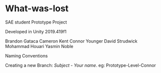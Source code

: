 # What-was-lost
SAE student Prototype Project

Developed in Unity 2019.419f1

Brandon Gataca
Cameron Kent
Connor Younger
David Strudwick
Mohammad Houari
Yasmin Noble

Naming Conventions 

Creating a new Branch: *Subject* - *Your name*.  eg: Prototype-Level-Connor
